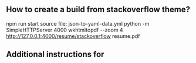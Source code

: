 ## How to create a build from stackoverflow theme?
npm run start
source file: json-to-yaml-data.yml
python -m SimpleHTTPServer 4000
wkhtmltopdf --zoom 4 http://127.0.0.1:4000/resume/stackoverflow resume.pdf 


## Additional instructions for 